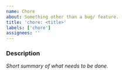 ```yaml
---
name: Chore
about: Something other than a bug/ feature.
title: 'chore: <title>'
labels: ['chore']
assignees: ''
---
```


### Description

_Short summary of what needs to be done._
